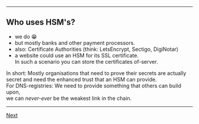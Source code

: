 -----------------------
## Who uses HSM\'s?
-   we do :grin:
-   but mostly banks and other payment processors.
-   also: Certificate Authorities (think: LetsEncrypt, Sectigo, DigiNotar)
-   a website could use an HSM for its SSL certificate.  
    In such a scenario you can store the certificates of-server. 

In short: Mostly organisations that need to prove their secrets are actually secret and need the enhanced trust that an HSM can provide.  
For DNS-registries: We need to provide something that others can build upon,  
we can *never-ever* be the weakest link in the chain. 

---------------------
[Next](https://github.com/niek-sidn/hsm_workshop_nethsm/blob/main/Slide04.md)
